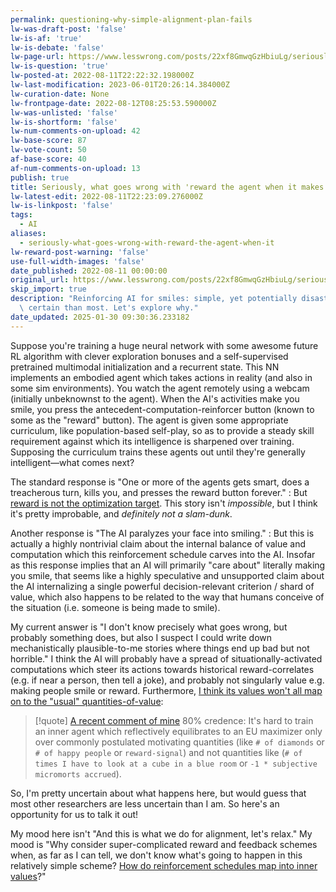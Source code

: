 ```yaml
---
permalink: questioning-why-simple-alignment-plan-fails
lw-was-draft-post: 'false'
lw-is-af: 'true'
lw-is-debate: 'false'
lw-page-url: https://www.lesswrong.com/posts/22xf8GmwqGzHbiuLg/seriously-what-goes-wrong-with-reward-the-agent-when-it
lw-is-question: 'true'
lw-posted-at: 2022-08-11T22:22:32.198000Z
lw-last-modification: 2023-06-01T20:26:14.384000Z
lw-curation-date: None
lw-frontpage-date: 2022-08-12T08:25:53.590000Z
lw-was-unlisted: 'false'
lw-is-shortform: 'false'
lw-num-comments-on-upload: 42
lw-base-score: 87
lw-vote-count: 50
af-base-score: 40
af-num-comments-on-upload: 13
publish: true
title: Seriously, what goes wrong with 'reward the agent when it makes you smile'?
lw-latest-edit: 2022-08-11T22:23:09.276000Z
lw-is-linkpost: 'false'
tags:
  - AI
aliases:
  - seriously-what-goes-wrong-with-reward-the-agent-when-it
lw-reward-post-warning: 'false'
use-full-width-images: 'false'
date_published: 2022-08-11 00:00:00
original_url: https://www.lesswrong.com/posts/22xf8GmwqGzHbiuLg/seriously-what-goes-wrong-with-reward-the-agent-when-it
skip_import: true
description: "Reinforcing AI for smiles: simple, yet potentially disastrous? I'm less\
  \ certain than most. Let's explore why."
date_updated: 2025-01-30 09:30:36.233182
---
```






Suppose you're training a huge neural network with some awesome future RL algorithm with clever exploration bonuses and a self-supervised pretrained multimodal initialization and a recurrent state. This NN implements an embodied agent which takes actions in reality (and also in some sim environments). You watch the agent remotely using a webcam (initially unbeknownst to the agent). When the AI's activities make you smile, you press the antecedent-computation-reinforcer button (known to some as the "reward" button). The agent is given some appropriate curriculum, like population-based self-play, so as to provide a steady skill requirement against which its intelligence is sharpened over training. Supposing the curriculum trains these agents out until they're generally intelligent—what comes next?

The standard response is "One or more of the agents gets smart, does a treacherous turn, kills you, and presses the reward button forever."
: But [reward is not the optimization target](/reward-is-not-the-optimization-target). This story isn't _impossible_, but I think it's pretty improbable, and _definitely not a slam-dunk_.

Another response is "The AI paralyzes your face into smiling."
: But this is actually a highly nontrivial claim about the internal balance of value and computation which this reinforcement schedule carves into the AI. Insofar as this response implies that an AI will primarily "care about" literally making you smile, that seems like a highly speculative and unsupported claim about the AI internalizing a single powerful decision-relevant criterion / shard of value, which also happens to be related to the way that humans conceive of the situation (i.e. someone is being made to smile).

My current answer is "I don't know precisely what goes wrong, but probably something does, but also I suspect I could write down mechanistically plausible-to-me stories where things end up bad but not horrible." I think the AI will probably have a spread of situationally-activated computations which steer its actions towards historical reward-correlates (e.g. if near a person, then tell a joke), and probably not singularly value e.g. making people smile or reward. Furthermore, [I think its values won't all map on to the "usual" quantities-of-value](https://www.lesswrong.com/posts/dqSwccGTWyBgxrR58/turntrout-s-shortform-feed?commentId=cuTotpjqYkgcwnghp):

> [!quote] [A recent comment of mine](https://www.lesswrong.com/posts/dqSwccGTWyBgxrR58/turntrout-s-shortform-feed?commentId=cuTotpjqYkgcwnghp)
> 80% credence: It's hard to train an inner agent which reflectively equilibrates to an EU maximizer only over commonly postulated motivating quantities (like `# of diamonds` or `# of happy people` or `reward-signal`) and not quantities like (`# of times I have to look at a cube in a blue room` or `-1 * subjective micromorts accrued`).

So, I'm pretty uncertain about what happens here, but would guess that most other researchers are less uncertain than I am. So here's an opportunity for us to talk it out!

My mood here isn't "And this is what we do for alignment, let's relax." My mood is "Why consider super-complicated reward and feedback schemes when, as far as I can tell, we don't know what's going to happen in this relatively simple scheme? [How do reinforcement schedules map into inner values](https://www.lesswrong.com/posts/xqkGmfikqapbJ2YMj/shard-theory-an-overview)?"
